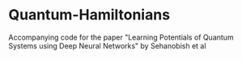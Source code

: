 # Quantum-Hamiltonians
Accompanying code for the paper "Learning Potentials of Quantum Systems using Deep Neural Networks" by Sehanobish et al
